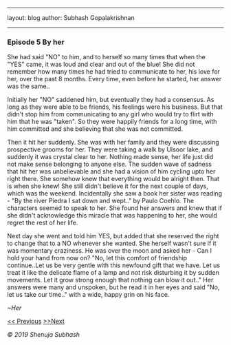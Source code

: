 

---

layout: blog
author: Subhash Gopalakrishnan

---

### Episode 5 By her

She had said "NO" to him, and to herself so many times that when the "YES" came, it was loud and clear and out of the blue! She did not remember how many times he had tried to communicate to her, his love for her, over the past 8 months. Every time, even before he started, her answer was the same..

Initially her "NO" saddened him, but eventually they had a consensus. As long as they were able to be friends, his feelings were his business. But that didn't stop him from communicating to any girl who would try to flirt with him that he was "taken". So they were happily friends for a long time, with him committed and she believing that she was not committed.

Then it hit her suddenly. She was with her family and they were discussing prospective grooms for her. They were taking a walk by Ulsoor lake, and suddenly it was crystal clear to her. Nothing made sense, her life just did not make sense belonging to anyone else. The sudden wave of sadness that hit her was unbelievable and she had a vision of him cycling upto her right there. She somehow knew that everything would be alright then. That is when she knew! She still didn't believe it for the next couple of days, which was the weekend. Incidentally she saw a book her sister was reading - "By the river Piedra I sat down and wept.." by Paulo Coehlo. The characters seemed to speak to her. She found her answers and knew that if she didn't acknowledge this miracle that was happening to her, she would regret the rest of her life.

Next day she went and told him YES, but added that she reserved the right to change that to a NO whenever she wanted. She herself wasn't sure if it was momentary craziness. He was over the moon and asked her -  Can I hold your hand from now on? 
"No, let this comfort of friendship continue..Let us be very gentle with this newfound gift that we have. Let us treat it like the delicate flame of a lamp and not risk disturbing it by sudden movements. Let it grow strong enough that nothing can blow it out.." Her answers were many and unspoken, but he read it in her eyes and said "No, let us take our time.." with a wide, happy grin on his face.

_~Her_

[<< Previous](proposal2_her.md)                 [>>Next](trek_him.md)

_© 2019 Shenuja Subhash_